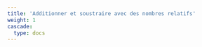 ```yaml
---
title: 'Additionner et soustraire avec des nombres relatifs'
weight: 1
cascade:
  type: docs
---
```

